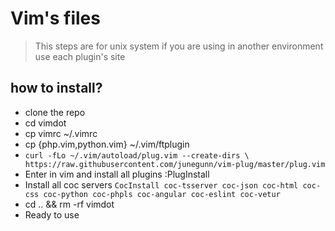 # Vim's files

> This steps are for unix system if you are using in another environment use each plugin's site

## how to install?
  - clone the repo
  - cd vimdot
  - cp vimrc ~/.vimrc
  - cp {php.vim,python.vim} ~/.vim/ftplugin
  - `curl -fLo ~/.vim/autoload/plug.vim --create-dirs \
    https://raw.githubusercontent.com/junegunn/vim-plug/master/plug.vim`
  - Enter in vim and install all plugins :PlugInstall
  - Install all coc servers `CocInstall coc-tsserver coc-json coc-html coc-css coc-python coc-phpls coc-angular coc-eslint coc-vetur` 
  - cd .. && rm -rf vimdot
  - Ready to use
